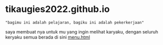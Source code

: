 # tikaugies2022.github.io

	"bagimu ini adalah pelajaran, bagiku ini adalah pekerkerjaan"

saya membuat nya untuk mu yang ingin melihat karyaku, dengan seluruh keryaku semua berada di sini [menu.html](/menu.html)
